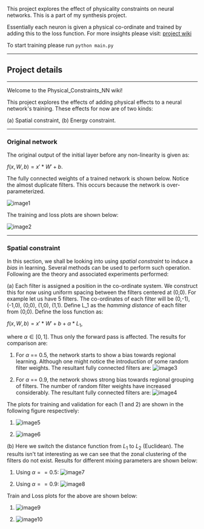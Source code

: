 This project explores the effect of physicality constraints on neural networks. This is a part of my synthesis project.

Essentially each neuron is given a physical co-ordinate and trained by adding this to the loss function. For more insights please visit: [project wiki](https://github.com/LousyLory/Physical_Constraints_NN/wiki)

To start training please run `python main.py`

----

<h2>Project details</h2>

----

Welcome to the Physical_Constraints_NN wiki!

This project explores the effects of adding physical effects to a neural network's training. These effects for now are of two kinds:

(a) Spatial constraint,
(b) Energy constraint.

----

<h3>Original network</h3>

The original output of the initial layer before any non-linearity is given as:

$f(x,W,b) = x'*W' + b.$

The fully connected weights of a trained network is shown below. Notice the almost duplicate filters. This occurs because the network is over-parameterized. 

![image1](https://github.com/LousyLory/Physical_Constraints_NN/blob/master/outputs/model1_modified_0.0W1.png)

The training and loss plots are shown below:

![image2](https://github.com/LousyLory/Physical_Constraints_NN/blob/master/outputs/train_accuracy_plot_modified_0.0.png)

----

<h3>Spatial constraint</h3>

In this section, we shall be looking into using *spatial constraint* to induce a *bias* in learning. Several methods can be used to perform such operation. Following are the theory and associated experiments performed:

(a) Each filter is assigned a position in the co-ordinate system. We construct this for now using uniform spacing between the filters centered at (0,0). For example let us have 5 filters. The co-ordinates of each filter will be (0,-1), (-1,0), (0,0), (1,0), (1,1). Define L_1 as the *hamming distance* of each filter from (0,0). Define the loss function as: 

$f(x,W,b) = x'*W' + b + \alpha * L_1,$

where $\alpha \in [0,1]$. Thus only the forward pass is affected. The results for comparison are:

1. For $\alpha$ == 0.5, the network starts to show a bias towards regional learning. Although one might notice the introduction of some random filter weights. The resultant fully connected filters are: ![image3](https://github.com/LousyLory/Physical_Constraints_NN/blob/master/outputs/model1_modified_0.5W1.png)

2. For $\alpha$ == 0.9, the network shows strong bias towards regional grouping of filters. The number of random filter weights have increased considerably. The resultant fully connected filters are: ![image4](https://github.com/LousyLory/Physical_Constraints_NN/blob/master/outputs/model1_modified_0.9W1.png)

The plots for training and validation for each (1 and 2) are shown in the following figure respectively:

1. ![image5](https://github.com/LousyLory/Physical_Constraints_NN/blob/master/outputs/train_accuracy_plot_modified_0.5.png)

2. ![image6](https://github.com/LousyLory/Physical_Constraints_NN/blob/master/outputs/train_accuracy_plot_modified_0.9.png)

(b) Here we switch the distance function from $L_1$ to $L_2$ (Euclidean). The results isn't tat interesting as we can see that the zonal clustering of the filters do not exist. Results for different mixing parameters are shown below:

1. Using $\alpha == 0.5$: ![image7](https://github.com/LousyLory/Physical_Constraints_NN/blob/master/outputs/model1_modified_L2_0.5W1.png)

2. Using $\alpha == 0.9$: ![image8](https://github.com/LousyLory/Physical_Constraints_NN/blob/master/outputs/model1_modified_L2_0.9W1.png)

Train and Loss plots for the above are shown below:

1. ![image9](https://github.com/LousyLory/Physical_Constraints_NN/blob/master/outputs/train_accuracy_plot_modified_L2_0.5.png)

2. ![image10](https://github.com/LousyLory/Physical_Constraints_NN/blob/master/outputs/train_accuracy_plot_modified_L2_0.9.png)
